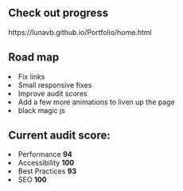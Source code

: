 <h2>Check out progress</h2> 
https://lunavb.github.io/Portfolio/home.html

<h2>Road map</h2>
<li> Fix links
<li> Small responsive fixes
<li> Improve audit scores
<li> Add a few more animations to liven up the page
<li> black magic js


<h2>Current audit score:</h2>
<li>Performance <b>94</b>
<li>Accessibility <b>100</b>
<li>Best Practices <b>93</b>
<li>SEO <b>100</b>
